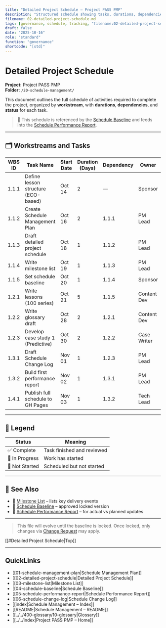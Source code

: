 ```yaml
---
title: "Detailed Project Schedule — Project PASS PMP"
description: "Structured schedule showing tasks, durations, dependencies, and status across all project workstreams."
filename: 02-detailed-project-schedule.md
tags: [governance, schedule, tracking, "filename:02-detailed-project-schedule.md"]
draft: false
date: "2025-10-16"
role: "standard"
function: "governance"
shortcode: "[std]"
---
```



# Detailed Project Schedule  
**Project:** Project PASS PMP  
**Folder:** `/20-schedule-management/`

This document outlines the full schedule of activities required to complete the project, organized by **workstream**, with **durations**, **dependencies**, and **status** for each task.

> 📌 This schedule is referenced by the [Schedule Baseline](04-schedule-baseline.md) and feeds into the [Schedule Performance Report](./06-schedule-performance-report.md).

---

## 🗂️ Workstreams and Tasks

| WBS ID   | Task Name                         | Start Date | Duration (Days) | Dependency        | Owner           | Status       |
|---------|-----------------------------------|------------|------------------|-------------------|------------------|--------------|
| 1.1.1   | Define lesson structure (ECO-based) | Oct 14     | 2                | —                 | Sponsor          | ✅ Complete   |
| 1.1.2   | Create Schedule Management Plan     | Oct 16     | 2                | 1.1.1             | PM Lead          | ✅ Complete   |
| 1.1.3   | Draft detailed project schedule     | Oct 18     | 1                | 1.1.2             | PM Lead          | ✅ Complete   |
| 1.1.4   | Write milestone list                | Oct 19     | 1                | 1.1.3             | PM Lead          | ✅ Complete   |
| 1.1.5   | Set schedule baseline               | Oct 20     | 1                | 1.1.4             | Sponsor          | 🔲 Pending    |
| 1.2.1   | Write lessons (100 series)          | Oct 21     | 5                | 1.1.5             | Content Dev      | 🔄 In Progress |
| 1.2.2   | Write glossary draft                | Oct 28     | 2                | 1.2.1             | Content Dev      | 🔲 Not Started |
| 1.2.3   | Develop case study 1 (Predictive)   | Oct 30     | 2                | 1.2.2             | Case Writer      | 🔲 Not Started |
| 1.3.1   | Draft Schedule Change Log           | Nov 01     | 1                | 1.2.3             | PM Lead          | 🔲 Not Started |
| 1.3.2   | Build first performance report      | Nov 02     | 1                | 1.3.1             | PM Lead          | 🔲 Not Started |
| 1.4.1   | Publish full schedule to GH Pages   | Nov 03     | 1                | 1.3.2             | Tech Lead        | 🔲 Not Started |

---

## 🧩 Legend

| Status         | Meaning                     |
|----------------|-----------------------------|
| ✅ Complete    | Task finished and reviewed   |
| 🔄 In Progress | Work has started             |
| 🔲 Not Started | Scheduled but not started    |

---

## 🔁 See Also

- 📄 [Milestone List](03-milestone-list.md) – lists key delivery events
- 📄 [Schedule Baseline](04-schedule-baseline.md) – approved locked version
- 📄 [Schedule Performance Report](./06-schedule-performance-report.md) – for actual vs planned updates

---

> This file will evolve until the baseline is locked. Once locked, only changes via [Change Request](../00-project-integration-management/change-management/change-request-template.md) may apply.

[[#Detailed Project Schedule|Top]]

---

## QuickLinks
- [[01-schedule-management-plan|Schedule Management Plan]]
- [[02-detailed-project-schedule|Detailed Project Schedule]]
- [[03-milestone-list|Milestone List]]
- [[04-schedule-baseline|Schedule Baseline]]
- [[05-schedule-performance-report|Schedule Performance Report]]
- [[06-schedule-change-log|Schedule Change Log]]
- [[index|Schedule Management – Index]]
- [[README|Schedule Management – README]]
- [[../../400-glossary/10-glossary|Glossary]]
- [[../../index|Project PASS PMP – Home]]
